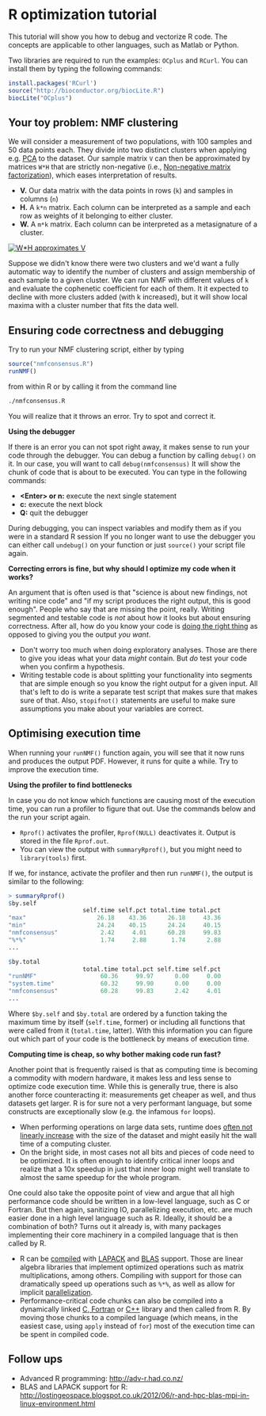 R optimization tutorial
=======================

This tutorial will show you how to debug and vectorize R code. The concepts are 
applicable to other languages, such as Matlab or Python.

Two libraries are required to run the examples: `OCplus` and `RCurl`. You can install
them by typing the following commands:

```r
install.packages('RCurl')
source("http://bioconductor.org/biocLite.R")
biocLite("OCplus")
```

Your toy problem: NMF clustering
--------------------------------

We will consider a measurement of two populations, with 100 samples and 50 data
points each. They divide into two distinct clusters when applying e.g. [PCA][pca] to
the dataset. Our sample matrix `V` can then be approximated by matrices `W*H` that are
strictly non-negative (i.e., [Non-negative matrix factorization][nmf]), which eases 
interpretation of results.

 * **V.** Our data matrix with the data points in rows (`k`) and samples in columns (`n`)
 * **H.** A `k*n` matrix. Each column can be interpreted as a sample and each row as
    weights of it belonging to either cluster.
 * **W.** A `m*k` matrix. Each column can be interpreted as a metasignature of a cluster.

[![W*H approximates V][nmfimg]][nmf]

Suppose we didn't know there were two clusters and we'd want a fully automatic
way to identify the number of clusters and assign membership of each sample to
a given cluster. We can run NMF with different values of `k` and evaluate the 
cophenetic coefficient for each of them. It it expected to decline with more
clusters added (with k increased), but it will show local maxima with a cluster
number that fits the data well.

Ensuring code correctness and debugging
---------------------------------------

Try to run your NMF clustering script, either by typing

```r
source("nmfconsensus.R")
runNMF()
```

from within R or by calling it from the command line

```bash
./nmfconsensus.R
```

You will realize that it throws an error. Try to spot and correct it.

**Using the debugger**

If there is an error you can not spot right away, it makes sense to run your code 
through the debugger. You can debug a function by calling `debug()` on it. In our
case, you will want to call `debug(nmfconsensus)` It will show the chunk of code 
that is about to be executed. You can type in the following commands:

 * **&lt;Enter&gt; or n:** execute the next single statement
 * **c:** execute the next block
 * **Q:** quit the debugger

During debugging, you can inspect variables and modify them as if you were in a 
standard R session If you no longer want to use the debugger you can either call
`undebug()` on your function or just `source()` your script file again.

**Correcting errors is fine, but why should I optimize my code when it works?**

An argument that is often used is that "science is about new findings, not writing 
nice code" and "if my script produces the right output, this is good enough". People 
who say that are missing the point, really. Writing segmented and testable code is 
*not* about how it looks but about ensuring correctness. After all, how do you know
your code is [doing the right thing][natreproc] as opposed to giving you the output 
*you want*.

 * Don't worry too much when doing exploratory analyses. Those are there to give
     you ideas what your data *might* contain. But *do* test your code when you 
     confirm a hypothesis.
 * Writing testable code is about splitting your functionality into segments that
     are simple enough so you know the right output for a given input. All that's
     left to do is write a separate test script that makes sure that makes sure 
     of that. Also, `stopifnot()` statements are useful to make sure assumptions 
     you make about your variables are correct.

Optimising execution time
-------------------------

When running your `runNMF()` function again, you will see that it now runs and produces
the output PDF. However, it runs for quite a while. Try to improve the execution time.

**Using the profiler to find bottlenecks**

In case you do not know which functions are causing most of the execution time, you
can run a profiler to figure that out. Use the commands below and the run your script again.

 * `Rprof()` activates the profiler, `Rprof(NULL)` deactivates it. Output is stored
     in the file `Rprof.out`.
 * You can view the output with `summaryRprof()`, but you might need to `library(tools)` 
     first.

If we, for instance, activate the profiler and then run `runNMF()`, the output is similar
to the following:

```r
> summaryRprof()
$by.self
                     self.time self.pct total.time total.pct
"max"                    26.18    43.36      26.18     43.36
"min"                    24.24    40.15      24.24     40.15
"nmfconsensus"            2.42     4.01      60.28     99.83
"%*%"                     1.74     2.88       1.74      2.88
...

$by.total
                     total.time total.pct self.time self.pct
"runNMF"                  60.36     99.97      0.00     0.00
"system.time"             60.32     99.90      0.00     0.00
"nmfconsensus"            60.28     99.83      2.42     4.01
...
```

Where `$by.self` and `$by.total` are ordered by a function taking the maximum time by
itself (`self.time`, former) or including all functions that were called from it 
(`total.time`, latter). With this information you can figure out which part of your 
code is the bottleneck by means of execution time.

**Computing time is cheap, so why bother making code run fast?**

Another point that is frequently raised is that as computing time is becoming a 
commodity with modern hardware, it makes less and less sense to optimize code
execution time. While this is generally true, there is also another force counteracting
it: measurements get cheaper as well, and thus datasets get larger. R is for sure not
a very performant language, but some constructs are exceptionally slow (e.g. the
infamous `for` loops).

 * When performing operations on large data sets, runtime does 
     [often not linearly increase][bigo] with the size of the dataset and might easily
     hit the wall time of a computing cluster.
 * On the bright side, in most cases not all bits and pieces of code need to be 
     optimized. It is often enough to identify critical inner loops and realize that
     a 10x speedup in just that inner loop might well translate to almost the same
     speedup for the whole program.

One could also take the opposite point of view and argue that all high performance
code should be written in a low-level language, such as C or Fortran. But then again,
sanitizing IO, parallelizing execution, etc. are much easier done in a high level
language such as R. Ideally, it should be a combination of both? Turns out it already is,
with many packages implementing their core machinery in a compiled language that is
then called by R.

 * R can be [compiled][rcompile] with [LAPACK][lapack] and [BLAS][blas] support. Those
     are linear algebra libraries that implement optimized operations such as matrix
     multiplications, among others. Compiling with support for those can dramatically
     speed up operations such as `%*%`, as well as allow for implicit 
     [parallelization][openblas].
 * Performance-critical code chunks can also be compiled into a dynamically linked
     [C, Fortran][dynload] or [C++][rcpp] library and then called from R. By moving those
     chunks to a compiled language (which means, in the easiest case, using `apply` instead
     of `for`) most of the execution time can be spent in compiled code.

Follow ups
----------

 * Advanced R programming: http://adv-r.had.co.nz/
 * BLAS and LAPACK support for R: http://lostingeospace.blogspot.co.uk/2012/06/r-and-hpc-blas-mpi-in-linux-environment.html

[pca]: http://en.wikipedia.org/wiki/Principal_component_analysis
[nmf]: http://en.wikipedia.org/wiki/Non-negative_matrix_factorization
[nmfimg]: http://upload.wikimedia.org/wikipedia/commons/f/f9/NMF.png
[natreproc]: http://www.nature.com/nature/journal/v470/n7334/full/470305b.html
[bigo]: http://en.wikipedia.org/wiki/Big_O_notation
[rcompile]: https://projects.archlinux.org/svntogit/packages.git/tree/trunk/PKGBUILD?h=packages/r
[lapack]: http://en.wikipedia.org/wiki/LAPACK
[blas]: http://en.wikipedia.org/wiki/Basic_Linear_Algebra_Subprograms
[openblas]: http://www.openblas.net/
[dynload]: http://users.stat.umn.edu/~geyer/rc/
[rcpp]: http://dirk.eddelbuettel.com/code/rcpp.html

